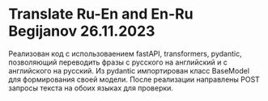# Translate Ru-En and En-Ru Begijanov 26.11.2023
Реализован код с использоваением fastAPI, transformers, pydantic, позволяющий переводить фразы с русского на английский и с английского на русский.
Из pydantic импортирован класс BaseModel для формирования своей модели.
После реализации направлены POST запросы текста на обоих языках для проверки. 

